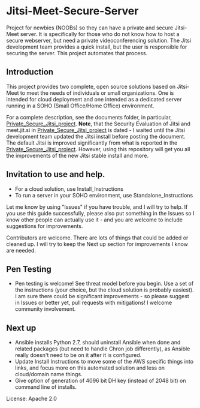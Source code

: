 # Jitsi-Meet-Secure-Server
Project for newbies (NOOBs) so they can have a private and secure Jitsi-Meet server.  It is specifically for those who do not know how to host a secure webserver, but need a private videoconferencing solution.  The Jitsi development team provides a quick install, but the user is responsible for securing the server.  This project automates that process.

## Introduction
This project provides two complete, open source solutions based on Jitsi-Meet to meet the needs of individuals or small organizations. One is intended for cloud deployment and one intended as a dedicated server running in a SOHO (Small Office/Home Office) environment.

For a complete description, see the documents folder, in particular, [Private_Secure_Jitsi_project](/Documents/Private_Secure_Jitsi_project.pdf).
**Note**, that the Security Evaluation of Jitsi and meet.jit.si in [Private_Secure_Jitsi_project](/Documents/Private_Secure_Jitsi_project.pdf) is dated - I waited until the Jitsi development team updated the Jitsi install before posting the document.  The default Jitsi is improved significantly from what is reported in the [Private_Secure_Jitsi_project](/Documents/Private_Secure_Jitsi_project.pdf).  However, using this repository will get you all the improvements of the new Jitsi stable install and more.

## Invitation to use and help.

- For a cloud solution, use Install_Instructions
- To run a server in your SOHO environment, use Standalone_Instructions

Let me know by using "Issues" if you have trouble, and I will try to help.  If you use this guide successfully, please also put something in the Issues so I know other people can actually use it - and you are welcome to include suggestions for improvements.

Contributors are welcome.  There are lots of things that could be added or cleaned up.  I will try to keep the Next up section for improvements I know are needed.

## Pen Testing

- Pen testing is welcome!  See threat model before you begin. Use a set of the instructions (your choice, but the cloud solution is probably easiest).  I am sure there could be significant improvements - so please suggest in Issues or better yet, pull requests with mitigations!  I welcome community involvement.

## Next up

- Ansible installs Python 2.7, should uninstall Ansible when done and related packages (but need to handle Chron job differently), as Ansible really doesn't need to be on it after it is configured.
- Update Install Instructions to move some of the AWS specific things into links, and focus more on this automated solution and less on cloud/domain name things.
- Give option of generation of 4096 bit DH key (instead of 2048 bit) on command line of installs.

License:
Apache 2.0
